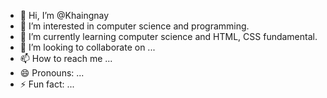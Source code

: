 - 👋 Hi, I’m @Khaingnay
- 👀 I’m interested in computer science and programming.
- 🌱 I’m currently learning computer science and HTML, CSS fundamental.
- 💞️ I’m looking to collaborate on ...
- 📫 How to reach me ...
- 😄 Pronouns: ...
- ⚡ Fun fact: ...

<!---
Khaingnay/Khaingnay is a ✨ special ✨ repository because its `README.md` (this file) appears on your GitHub profile.
You can click the Preview link to take a look at your changes.
--->
